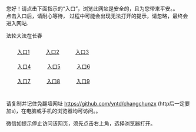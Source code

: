 您好！请点击下面指示的“入口”，浏览此网站是安全的，且为您带来平安。。 <br/>
点击入口后，请耐心等待， 过程中可能会出现无法打开的提示，请忽略，最终会进入网站. </br>

法轮大法在长春<br/>
<div style="padding:10px"><a style="margin:20px" target="_blank" href="https://d3dds7e0mky18n.cloudfront.net/2Qpsp?ippjpk" id="ccLink1" rel="nofollow">入口1</a> <a target="_blank" style="margin:20px" href="https://d35ih3rkej48ux.cloudfront.net/2Qpsp?alwsz" id="ccLink2" rel="nofollow">入口2</a> <a style="margin:20px" target="_blank" href="https://d9f7b87a3tnr0.cloudfront.net/2Qpsp?dkexoic" id="ccLink3" rel="nofollow">入口3</a></div>

<div style="padding:10px" ><a style="margin:20px" target="_blank" href="https://d3dds7e0mky18n.cloudfront.net/2Qpsp?ippjpk" id="ccLink4" rel="nofollow">入口4</a> <a style="margin:20px" href="https://d35ih3rkej48ux.cloudfront.net/2Qpsp?alwsz" target="_blank" id="ccLink5" rel="nofollow">入口5</a> <a style="margin:20px" href="https://d9f7b87a3tnr0.cloudfront.net/2Qpsp?dkexoic" target="_blank" id="ccLink6" rel="nofollow">入口6</a></div>

<div style="padding:10px"><a style="margin:20px" target="_blank" href="https://d3dds7e0mky18n.cloudfront.net/2Qpsp?ippjpk" id="ccLink7" rel="nofollow">入口7</a> <a style="margin:20px" href="https://d35ih3rkej48ux.cloudfront.net/2Qpsp?alwsz" target="_blank" id="ccLink8" rel="nofollow">入口8</a> <a style="margin:20px" target="_blank" href="https://d9f7b87a3tnr0.cloudfront.net/2Qpsp?dkexoic" id="ccLink9" rel="nofollow">入口9</a></div>

<br/>



请复制并记住免翻墙网址 https://github.com/yntd/changchunzx (http后一定要加s)，在电脑或手机的浏览器均可访问。。<br/>

微信如提示停止访问该网页，须先点击右上角，选择浏览器打开。
